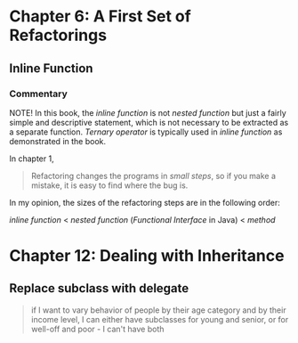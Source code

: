 # Chapter 6: A First Set of Refactorings
## Inline Function
### Commentary
NOTE! In this book, the *inline function* is not *nested function* but just a fairly simple and descriptive statement, which is not necessary to be extracted as a separate function. *Ternary operator* is typically used in *inline function* as demonstrated in the book.

In chapter 1,

> Refactoring changes the programs in *small steps*, so if you make a mistake, it is easy to find where the bug is.

In my opinion, the sizes of the refactoring steps are in the following order: 

*inline function* < *nested function* (*Functional Interface* in Java) < *method*

# Chapter 12: Dealing with Inheritance
## Replace subclass with delegate
> if I want to vary behavior of people by their age category and by their income level, I can either have subclasses for young and senior, or for well-off and poor - I can't have both


 


